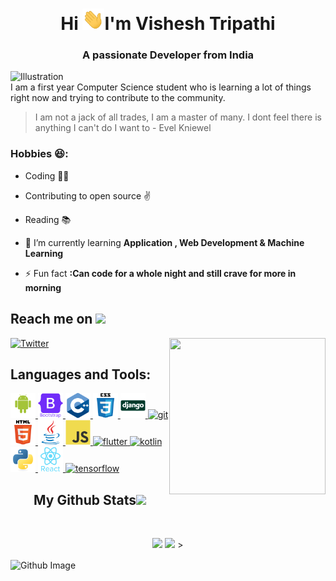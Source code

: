 <h1 align="center">Hi <img src="https://github.com/ABSphreak/ABSphreak/blob/master/gifs/Hi.gif" width="35px">I'm Vishesh Tripathi</h1>
<h3 align="center">A passionate Developer from India</h3>



<img src="https://github.com/paulsonjpaul/paulsonjpaul/blob/main/Coding%20_Monochromatic.svg" alt="Illustration" width="600" align="right" />

I am a first year Computer Science student who is learning a lot of things right now and trying to contribute to the community.

> I am not a jack of all trades, I am a master of many. I dont feel  there is anything I can't do I want to - Evel Kniewel
 

### Hobbies 😆:

- Coding 👨‍💻
- Contributing to open source ✌️
- Reading 📚


- 🌱 I’m currently learning **Application , Web Development & Machine Learning**

- ⚡ Fun fact **:Can code for a whole night and still crave for more in morning**


<h2 align="left">Reach me on <img src="https://media0.giphy.com/media/jqNPzdTTxQfOgOqpO4/source.gif"  width="50"></h2>
<img align="right" width="250px" height="250px" src="https://octocat-generator-assets.githubusercontent.com/my-octocat-1608216254364.png">
<p align="left">
  

<a href="https://www.linkedin.com/in/maxbridgland/" target="_blank"><img src="https://cdn2.iconfinder.com/data/icons/social-media-2199/64/social_media_isometric_14-linkedin-512.png" height="120px" width="120px" alt="Twitter" ></a>


</p>

<h2 align="left">Languages and Tools:</h2>
<p align="left"> <a href="https://developer.android.com" target="_blank"> <img src="https://raw.githubusercontent.com/devicons/devicon/master/icons/android/android-original-wordmark.svg" alt="android" width="40" height="40"/> </a> <a href="https://getbootstrap.com" target="_blank"> <img src="https://raw.githubusercontent.com/devicons/devicon/master/icons/bootstrap/bootstrap-plain-wordmark.svg" alt="bootstrap" width="40" height="40"/> </a> <a href="https://www.w3schools.com/cpp/" target="_blank"> <img src="https://raw.githubusercontent.com/devicons/devicon/master/icons/cplusplus/cplusplus-original.svg" alt="cplusplus" width="40" height="40"/> </a> <a href="https://www.w3schools.com/css/" target="_blank"> <img src="https://raw.githubusercontent.com/devicons/devicon/master/icons/css3/css3-original-wordmark.svg" alt="css3" width="40" height="40"/> </a> <a href="https://www.djangoproject.com/" target="_blank"> <img src="https://raw.githubusercontent.com/devicons/devicon/master/icons/django/django-original.svg" alt="django" width="40" height="40"/> </a> <a href="https://git-scm.com/" target="_blank"> <img src="https://www.vectorlogo.zone/logos/git-scm/git-scm-icon.svg" alt="git" width="40" height="40"/> </a> <a href="https://www.w3.org/html/" target="_blank"> <img src="https://raw.githubusercontent.com/devicons/devicon/master/icons/html5/html5-original-wordmark.svg" alt="html5" width="40" height="40"/> </a> <a href="https://www.java.com" target="_blank"> <img src="https://raw.githubusercontent.com/devicons/devicon/master/icons/java/java-original.svg" alt="java" width="40" height="40"/> </a> <a href="https://developer.mozilla.org/en-US/docs/Web/JavaScript" target="_blank"> <img src="https://raw.githubusercontent.com/devicons/devicon/master/icons/javascript/javascript-original.svg" alt="javascript" width="40" height="40"/> </a><a href="https://flutter.dev" target="_blank"> <img src="https://www.vectorlogo.zone/logos/flutterio/flutterio-icon.svg" alt="flutter" width="40" height="40"/> </a> <a href="https://kotlinlang.org" target="_blank"> <img src="https://www.vectorlogo.zone/logos/kotlinlang/kotlinlang-icon.svg" alt="kotlin" width="40" height="40"/> </a> <a href="https://www.python.org" target="_blank"> <img src="https://raw.githubusercontent.com/devicons/devicon/master/icons/python/python-original.svg" alt="python" width="40" height="40"/> </a> <a href="https://reactjs.org/" target="_blank"> <img src="https://raw.githubusercontent.com/devicons/devicon/master/icons/react/react-original-wordmark.svg" alt="react" width="40" height="40"/> </a> <a href="https://www.tensorflow.org" target="_blank"> <img src="https://www.vectorlogo.zone/logos/tensorflow/tensorflow-icon.svg" alt="tensorflow" width="40" height="40"/> </a> </p>

<h2 align="center">
  My Github Stats<img src="https://media.giphy.com/media/VgCDAzcKvsR6OM0uWg/giphy.gif" width="50">
</h2>
 
<br>
<p align = "center">
 <img  src = "https://github-readme-stats.vercel.app/api?username=Vishesht27&show_icons=true&theme=radical&line_height=27">
 <img  src="https://github-readme-streak-stats.herokuapp.com/?user=Vishesht27&show_icons=true&locale=en&layout=compact&theme=radical&line_height=0" />
 >
</p>



<img width="50%" align="center" alt="Github Image" src="https://raw.githubusercontent.com/onimur/.github/master/.resources/git-header.svg" />
